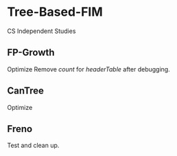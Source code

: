 # Tree-Based-FIM
CS Independent Studies

## FP-Growth
Optimize
Remove _count_ for _headerTable_ after debugging.

## CanTree
Optimize

## Freno
Test and clean up.

